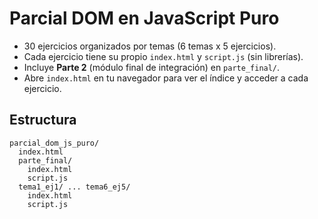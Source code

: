 # Parcial DOM en JavaScript Puro

- 30 ejercicios organizados por temas (6 temas x 5 ejercicios).
- Cada ejercicio tiene su propio `index.html` y `script.js` (sin librerías).
- Incluye **Parte 2** (módulo final de integración) en `parte_final/`.
- Abre `index.html` en tu navegador para ver el índice y acceder a cada ejercicio.

## Estructura
```
parcial_dom_js_puro/
  index.html
  parte_final/
    index.html
    script.js
  tema1_ej1/ ... tema6_ej5/
    index.html
    script.js
```
